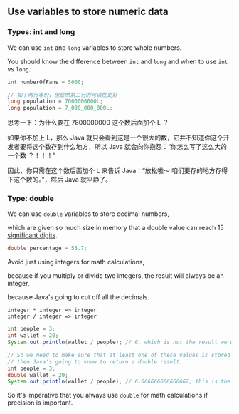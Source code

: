 ## Use variables to store numeric data

### Types: int and long

We can use `int` and `long` variables to store whole numbers.

You should know the difference between `int` and `long` and when to use `int` vs `long`.

```java
int numberOfFans = 5000;

// 如下两行等价，但显然第二行的可读性更好
long population = 7000000000L;
long population = 7_000_000_000L;
```

思考一下：为什么要在 7800000000 这个数后面加个 L ？

如果你不加上 L，那么 Java 就只会看到这是一个很大的数，它并不知道你这个开发者要将这个数存到什么地方，所以 Java 就会向你抱怨：“你怎么写了这么大的一个数 ？！！！”

因此，你只需在这个数后面加个 L 来告诉 Java：“放松啦～ 咱们要存的地方存得下这个数的。”，然后 Java 就平静了。

### Type: double

We can use `double` variables to store decimal numbers,

which are given so much size in memory that a double value can reach 15 [significant digits](https://zh.wikipedia.org/wiki/有效数字).

```java
double percentage = 55.7;
```

Avoid just using integers for math calculations,

because if you multiply or divide two integers, the result will always be an integer,

because Java's going to cut off all the decimals.

```
integer * integer => integer
integer / integer => integer
```

```java
int people = 3;
int wallet = 20;
System.out.println(wallet / people); // 6, which is not the result we want.

// So we need to make sure that at least one of these values is stored as a double,
// then Java's going to know to return a double result.
int people = 3;
double wallet = 20;
System.out.println(wallet / people); // 6.666666666666667, this is the result we want.
```

So it's imperative that you always use `double` for math calculations if precision is important.

